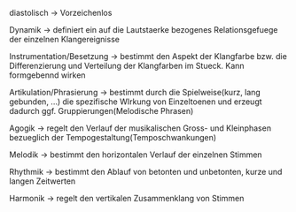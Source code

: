 diastolisch -> Vorzeichenlos
<!--SR:!2024-10-05,52,290-->

Dynamik -> definiert ein auf die Lautstaerke bezogenes Relationsgefuege der einzelnen Klangereignisse
<!--SR:!2024-09-23,8,254-->

Instrumentation/Besetzung -> bestimmt den Aspekt der Klangfarbe bzw. die Differenzierung und Verteilung der Klangfarben im Stueck. Kann formgebennd wirken
<!--SR:!2024-09-20,3,233-->

Artikulation/Phrasierung -> bestimmt durch die Spielweise(kurz, lang gebunden, ...) die spezifische WIrkung von Einzeltoenen und erzeugt dadurch ggf. Gruppierungen(Melodische Phrasen)
<!--SR:!2024-09-20,2,233-->

Agogik -> regelt den Verlauf der musikalischen Gross- und Kleinphasen bezueglich der Tempogestaltung(Temposchwankungen)
<!--SR:!2024-09-28,9,273-->

Melodik -> bestimmt den horizontalen Verlauf der einzelnen Stimmen
<!--SR:!2024-09-21,2,253-->

Rhythmik -> bestimmt den Ablauf von betonten und unbetonten, kurze und langen Zeitwerten
<!--SR:!2024-09-29,10,273-->

Harmonik -> regelt den vertikalen Zusammenklang von Stimmen
<!--SR:!2024-09-20,2,233-->